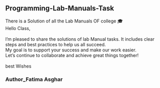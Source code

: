 <h2 style="color=blue" >
   Programming-Lab-Manuals-Task
</h2>
There is a Solution of all the Lab Manuals OF college 🎓 
<br>
Hello Class,
<br>
<br>
<span>
I’m pleased to share the  solutions of lab Manual tasks. It includes clear steps and best practices to help us all succeed.<br> My goal is to support your success and make our work easier.<br>Let’s continue to collaborate and achieve great things together!
</span>
<br>
<br>
best Wishes
<br>
<h3>Author_Fatima Asghar</h3>
